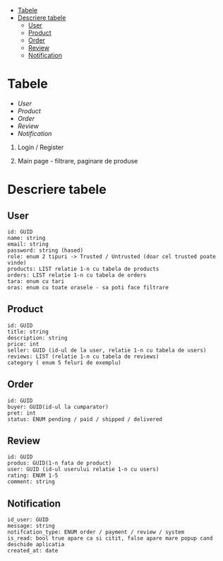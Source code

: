 <!--toc:start-->
- [Tabele](#tabele)
- [Descriere tabele](#descriere-tabele)
  - [User](#user)
  - [Product](#product)
  - [Order](#order)
  - [Review](#review)
  - [Notification](#notification)
<!--toc:end-->

# Tabele

- *User*
- *Product*
- *Order*
- *Review*
- *Notification*

1) Login / Register

2) Main page - filtrare, paginare de produse

# Descriere tabele

## User  

```
id: GUID
name: string 
email: string 
password: string (hased) 
role: enum 2 tipuri -> Trusted / Untrusted (doar cel trusted poate vinde) 
products: LIST relatie 1-n cu tabela de products 
orders: LIST relatie 1-n cu tabela de orders 
tara: enum cu tari 
oras: enum cu toate orasele - sa poti face filtrare
```

## Product

```
id: GUID
title: string
description: string
price: int
seller: GUID (id-ul de la user, relatie 1-n cu tabela de users)
reviews: LIST (relatie 1-n cu tabela de reviews)
category ( enum 5 feluri de exemplu)
```

## Order

```
id: GUID
buyer: GUID(id-ul la cumparator)
pret: int
status: ENUM pending / paid / shipped / delivered
```

## Review

```
id: GUID
produs: GUID(1-n fata de product)
user: GUID (id-ul userului relatie 1-n cu users)
rating: ENUM 1-5
comment: string
```

## Notification

```
id_user: GUID
message: string
notifcation_type: ENUM order / payment / review / system
is_read: bool true apare ca si citit, false apare mare popup cand deschide aplicatia
created_at: date
```
